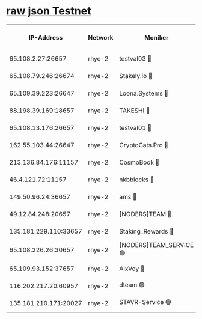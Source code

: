 
[raw json Testnet](https://rpc-check.quickt.stavr.tech/quickt/rpc-quickt-result.json)
=


<table><tr><th>IP-Address</th><th>Network</th><th>Moniker</th><th>Latest Block Height</th><th>Earliest Block Height</th><th>Catching Up</th><th>Tx Index</th><th>Voting Power</th><th>Scan Time</th></tr><tr><td>65.108.2.27:26657</td><td>rhye-2</td><td>testval03 🔴</td><td>1277882</td><td>1</td><td>False</td><td>on</td><td>11002050</td><td>2024-03-16T14:23:58.849829428UTC</td></tr><tr><td>65.108.79.246:26674</td><td>rhye-2</td><td>Stakely.io 🔴</td><td>1277882</td><td>1</td><td>False</td><td>on</td><td>10010</td><td>2024-03-16T14:23:59.167569633UTC</td></tr><tr><td>65.109.39.223:26647</td><td>rhye-2</td><td>Loona.Systems 🔴</td><td>1277882</td><td>1</td><td>False</td><td>off</td><td>86949</td><td>2024-03-16T14:24:04.093833946UTC</td></tr><tr><td>88.198.39.169:18657</td><td>rhye-2</td><td>TAKESHI 🔴</td><td>1277883</td><td>1</td><td>False</td><td>off</td><td>40542</td><td>2024-03-16T14:24:04.623738389UTC</td></tr><tr><td>65.108.13.176:26657</td><td>rhye-2</td><td>testval01 🔴</td><td>1277883</td><td>1</td><td>False</td><td>on</td><td>13082010</td><td>2024-03-16T14:24:05.286281824UTC</td></tr><tr><td>162.55.103.44:26647</td><td>rhye-2</td><td>CryptoCats.Pro 🔴</td><td>1277889</td><td>1</td><td>False</td><td>off</td><td>9999</td><td>2024-03-16T14:24:37.191183191UTC</td></tr><tr><td>213.136.84.176:11157</td><td>rhye-2</td><td>CosmoBook 🔴</td><td>1277887</td><td>65301</td><td>False</td><td>off</td><td>1520417</td><td>2024-03-16T14:24:30.868725652UTC</td></tr><tr><td>46.4.121.72:11157</td><td>rhye-2</td><td>nkbblocks 🔴</td><td>1277880</td><td>70101</td><td>False</td><td>off</td><td>81084</td><td>2024-03-16T14:23:52.076616830UTC</td></tr><tr><td>149.50.96.24:36657</td><td>rhye-2</td><td>ams 🔴</td><td>1277885</td><td>133501</td><td>False</td><td>on</td><td>10732</td><td>2024-03-16T14:24:20.443256813UTC</td></tr><tr><td>49.12.84.248:20657</td><td>rhye-2</td><td>[NODERS]TEAM 🔴</td><td>1277885</td><td>146001</td><td>False</td><td>on</td><td>59690</td><td>2024-03-16T14:24:18.080934002UTC</td></tr><tr><td>135.181.229.110:33657</td><td>rhye-2</td><td>Staking_Rewards 🔴</td><td>1277883</td><td>149101</td><td>False</td><td>on</td><td>9900</td><td>2024-03-16T14:24:04.409841806UTC</td></tr><tr><td>65.108.226.26:30657</td><td>rhye-2</td><td>[NODERS]TEAM_SERVICE 🟢</td><td>1277883</td><td>241501</td><td>False</td><td>on</td><td>0</td><td>2024-03-16T14:24:04.967375317UTC</td></tr><tr><td>65.109.93.152:37657</td><td>rhye-2</td><td>AlxVoy 🔴</td><td>1277881</td><td>315173</td><td>False</td><td>on</td><td>150351</td><td>2024-03-16T14:23:56.514690657UTC</td></tr><tr><td>116.202.217.20:60957</td><td>rhye-2</td><td>dteam 🟢</td><td>1277882</td><td>421794</td><td>False</td><td>on</td><td>0</td><td>2024-03-16T14:24:01.748615384UTC</td></tr><tr><td>135.181.210.171:20027</td><td>rhye-2</td><td>STAVR-Service 🟢</td><td>1277883</td><td>1273501</td><td>False</td><td>on</td><td>0</td><td>2024-03-16T14:24:15.816262391UTC</td></tr></table>